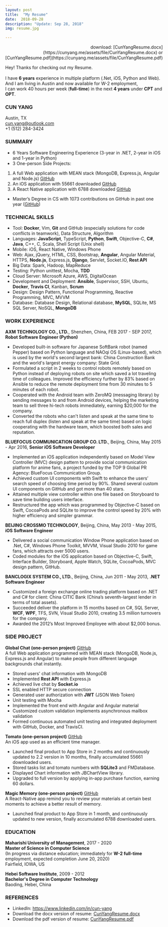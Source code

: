 ```yaml
---
layout: post
title:  "My Resume"
date:  2018-09-28  
description: "Update: Sep 28, 2018"
img: resume.jpg

---
```

<div style="text-align: right" markdown="1">
download: [CunYangResume.docx](https://cunyang.me/assets/file/CunYangResume.docx) or [CunYangResume.pdf](https://cunyang.me/assets/file/CunYangResume.pdf)
</div>




Hey! Thanks for checking out my Resume.<br/><br/>
I have **6 years** experience in multiple platform (.Net, iOS, Python and Web).<br/>
And I am living in Austin and now available for W-2 employment, <br/>
I can work 40 hours per week (**full-time**) in the next **4 years** under **CPT** and **OPT**.<br/>


### CUN YANG
Austin, TX<br/>
[cun.yang@outlook.com](mailto:cun.yang@outlook.com) <br/>
+1 (512) 284-3424

### SUMMARY

* 6 Years Software Engineering Experience (3-year in .NET, 2-year in iOS and 1-year in Python)
* 3 One-person Side Projects:
1. A full Web application with MEAN stack (MongoDB, Express.js, Angular and Node.js) [GitHub](https://github.com/globalchat-online)
2. An iOS application with 55661 downloaded [GitHub](https://github.com/tomatoapp)
3. A React Native application with 6788 downloaded [GitHub](https://github.com/MemoryMagic)
* Master’s Degree in CS with 1073 contributions on GitHub in past one year ([GitHub](https://github.com/backslash112))


### TECHNICAL SKILLS

* Tool: **Docker**, Vim, **Git** and GitHub (especially solutions for code conflicts in teamwork), Data Structure, Algorithm
* Languages: **JavaScript**, TypeScript, **Python**, **Swift**, Objective-C, **C#**, **Java**, C++, C, Scala, Shell Script (Unix shell)
* Mobile: iOS, React Native, Windows Phone
* Web: Ajax, jQuery, HTML, CSS, Bootstrap, **Angular**, Angular Material, HTTPS, **Node.js**, Express.js, **Django**, Servlet, Socket.IO, **Rest API**
* Big Data: Spark, Hadoop, MapReduce
* Testing: Python unittest, Mocha, **TDD**
* Cloud Server: Microsoft Azure, AWS, DigitalOcean
* Development and Deployment: **Ansible**, Supervisor, SSH, Ubuntu, **Docker**, **Travis CI**, Kanban, **Scrum**
* Design: Design Pattern, Functional Programming, Reactive Programming, MVC, MVVM
* Database: Database Design, Relational database, **MySQL**, SQLite, MS SQL Server, NoSQL, **MongoDB**


### WORK EXPERIENCE

**AXM TECHNOLOGY CO., LTD.**, Shenzhen, China, FEB 2017 - SEP 2017, **Robot Software Engineer (Python)**
* Developed built-in software for Japanese SoftBank robot (named Pepper) based on Python language and NAOqi OS (Linux-based), which is used by the world's second largest bank:  China Construction Bank and the world's largest energy company:  State Grid.
* Formulated a script in 2 weeks to control robots remotely based on Python instead of deploying robots on site which saved a lot traveling time of colleagues. Improved the efficiency further by 83% based on Ansible to reduce the remote deployment time from 30 minutes to 5 minutes of each robot.
* Cooperated with the Android team with ZeroMQ (messaging library) by sending messages to and from Android devices, helping the marketing team to sell three hi-tech robots immediately, earning $20,000 for the company.
* Converted the robots who can't listen and speak at the same time to reach full duplex (listen and speak at the same time) based on logic cooperating with the hardware team, which boosted both sales and reputation.

**BLUEFOCUS COMMUNICATION GROUP CO. LTD.**, Beijing, China, May 2015 - Apr 2016, **Senior iOS Software Developer**
* Implemented an iOS application independently based on Model View Controller (MVC) design pattern to provide social communication platform for anime fans, a project funded by the TOP 9 Global PR Agency: BlueFocus Communication Group.
* Achieved custom UI components with Swift to enhance the users’ search speed of choosing time period by 90%. Shared several custom UI components on GitHub and got more than 40 stars.
* Attained multiple view controller within one file based on Storyboard to save time building users interface.
* Restructured the app which was programmed by Objective-C based on Swift, CocoaPods and SQLite to improve the control speed by 20% with higher efficiency and simpler grammar.

**BEIJING CROSSMO TECHNOLOGY**, Beijing, China, May 2013 - May 2015, **iOS Software Engineer**
* Delivered a social communication Window Phone application based on .Net, C#, Windows Phone Toolkit, MVVM, Visual Studio 2010 for game fans, which attracts over 5000 users.
* Coded modules for the iOS application based on Objective-C, Swift, Interface Builder, Storyboard, Apple Watch, SQLite, CocoaPods, MVC design pattern, GitHub.

**BANCLOGIX SYSTEM CO., LTD.**, Beijing, China, Jun 2011 - May 2013, **.NET Software Engineer**
* Customized a foreign exchange online trading platform based on .NET and C# for client:  China CITIC Bank (China’s seventh-largest lender in terms of total assets).
* Succeeded deliver the platform in 15 months based on C#, SQL Server, **WCF**, **WPF**, TFS, SVN, Visual Studio 2010, creating 3.5 million turnovers for the company.
* Awarded the 2012’s Most Improved Employee with about $2,000 bonus.


### SIDE PROJECT

**Global Chat (one-person project)** [GitHub](https://github.com/globalchat-online)<br/>
A full Web application programmed with MEAN stack (MongoDB, Node.js, Express.js and Angular) to make people from different language backgrounds chat instantly.
* Stored users' chat information with MongoDB
* Implemented **Rest API** with Express.js
* Achieved live chat by **Socket.io**
* SSL enabled HTTP secure connection
* Generated user authorization with **JWT** (JSON Web Token)
* Unit testing with Mocha
* Implemented the front end with Angular and Angular material
* Customized custom validation implements asynchronous mailbox validation
* Formed continuous automated unit testing and integrated deployment with GitHub, Docker, and TravisCI.

**Tomato (one-person project)** [GitHub](https://github.com/tomatoapp)<br/>
An iOS app used as an efficient time manager.
* Launched final product to App Store in 2 months and continuously updated to 2.2 version in 10 months, finally accumulated 55661 downloaded users.
* Stored tasks list and tomato numbers with **SQLite3** and FMDatabase.
* Displayed Chart information with JBChartView library.
* Upgraded to full version by applying in-app purchase function, earning 60 dollars.

**Magic Memory (one-person project)** [GitHub](https://github.com/MemoryMagic)<br/>
A React-Native app remind you to review your materials at certain best moments to achieve a better result of memory.
* Launched final product to App Store in 1 month, and continuously updated to new version, finally accumulated 6788 downloaded users.


### EDUCATION

**Maharishi University of Management**, 2017 - 2020<br/>
**Master of Science in Computer Science** <br/>
(In progress via distance education; immediately for **W-2 full-time** employment, expected completion June 20, 2020)<br/>
Fairfield, IOWA, US

**Hebei Software Institute**, 2009 - 2012<br/>
**Bachelor's Degree in Computer Technology**<br/>
Baoding, Hebei, China


### REFERENCES
<ul>
<li class="linkedin">
  LinkedIn: <a href="https://www.linkedin.com/in/cun-yang">https://www.linkedin.com/in/cun-yang</a>
</li>
<li class="linkedin">
  Download the docx version of resume: <a href="https://cunyang.me/assets/file/CunYangResume.docx">CunYangResume.docx</a>
</li>
<li class="linkedin">
  Download the pdf version of resume: <a href="https://cunyang.me/assets/file/CunYangResume.pdf">CunYangResume.pdf</a>
</li>
</ul>
